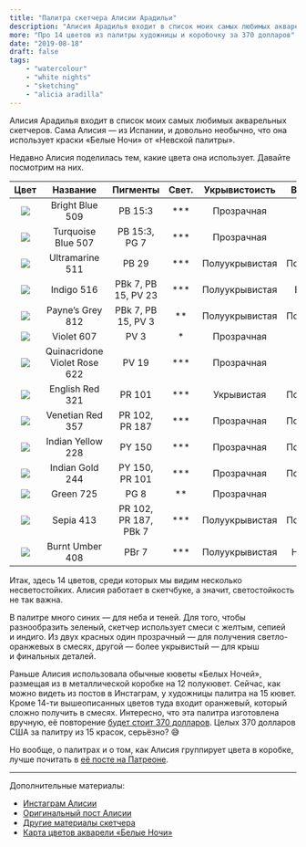 ```yaml
---
title: "Палитра скетчера Алисии Арадильи"
description: "Алисия Арадилья входит в список моих самых любимых акварельных скетчеров. Сама Алисия — из Испании, и довольно необычно, что она использует краски «Белые Ночи» от «Невской палитры»."
more: "Про 14 цветов из палитры художницы и коробочку за 370 долларов"
date: "2019-08-18"
draft: false
tags:
    - "watercolour"
    - "white nights"
    - "sketching"
    - "alicia aradilla"
---
```


Алисия Арадилья входит в список моих самых любимых акварельных скетчеров.
Сама Алисия — из Испании, и довольно необычно, что она использует краски «Белые Ночи» от «Невской палитры».

Недавно Алисия поделилась тем, какие цвета она использует. Давайте посмотрим на них.

| Цвет | Название | Пигменты | Свет. | Укрывистоисть | Въедливость | Гран.|
| :--: |:--------:|:--------:|:--------------:|:-------------:|:-----------:|:---------:|
| ![](/img/np/1901509.jpg#min200) | Bright Blue 509 | PB 15:3 | *** | Прозрачная | Въедливая | - |
| ![](/img/np/1901507.jpg#min200) | Turquoise Blue 507 | PB 15:3, PG 7 | *** | Прозрачная | Въедливая | - |
| ![](/img/np/1901511.jpg#min200) | Ultramarine 511 | PB 29 | *** | Полуукрывистая | Полувъедливая | G |
| ![](/img/np/1901516.jpg#min200) | Indigo 516 | PBk 7, PB 15, PV 23 | *** | Полуукрывистая | Въедливаая | - |
| ![](/img/np/1901812.jpg#min200) | Payne’s Grey 812 | PBk 7, PB 15, PV 3 | ** | Полуукрывистая | Полувъедливая | - |
| ![](/img/np/1901607.jpg#min200) | Violet 607 | PV 3 | * | Прозрачная | Въедливая | - |
| ![](/img/np/1901622.jpg#min200) | Quinacridone Violet Rose 622 | PV 19 | *** | Прозрачная | Въедливая | - |
| ![](/img/np/1901321.jpg#min200) | English Red 321 | PR 101 | *** | Укрывистая | Полувъедливая | - |  
| ![](/img/np/1901357.jpg#min200) | Venetian Red 357 | PR 102, PR 187 | *** | Прозрачная | Полувъедливая | - |  
| ![](/img/np/1901228.jpg#min200) | Indian Yellow 228 | PY 150 | *** | Прозрачная | Полувъедливая | - |
| ![](/img/np/1901244.jpg#min200) | Indian Gold 244 | PY 150, PR 101 | *** | Прозрачная | Полувъедливая | - |
| ![](/img/np/1901725.jpg#min200) | Green 725 | PG 8 | ** | Прозрачная | Въедливая | - |
| ![](/img/np/1901413.jpg#min200) | Sepia 413 | PR 102, PR 187, PBk 7 | *** | Полуукрывистая | Полувъедливая | - |
| ![](/img/np/1901408.jpg#min200) | Burnt Umber 408 | PBr 7 |  *** | Полуукрывистая | Невъедливая | G |


Итак, здесь 14 цветов, среди которых мы видим несколько несветостойких.
Алисия работает в скетчбуке, а значит, светостойкость не так важна.

В палитре много синих — для неба и теней.
Для того, чтобы разнообразить зеленый, скетчер использует смеси с желтым, сепией и индиго.
Из двух красных один прозрачный — для получения светло-оранжевых в смесях, другой — более укрывистый — для крыш и финальных деталей.

Раньше Алисия использовала обычные кюветы «Белых Ночей», размещая из в металлической коробке на 12 полукювет.
Сейчас, как можно видеть из постов в Инстаграм, у художницы палитра на 15 кювет.
Кроме 14-ти вышеописанных цветов туда входит оранжевый, который сложно получить в смесях.
Интересно, что эта палитра изготовлена вручную, её повторение [будет стоит 370 долларов](https://lapetitepalette.com/aradilla.html). Целых 370 долларов США за палитру из 15 красок, серьёзно? 😅

Но вообще, о палитрах и о том, как Алисия группирует цвета в коробке, лучше почитать в [её посте на Патреоне](https://www.patreon.com/posts/bonus-post-my-28858238).

---

Дополнительные материалы:

- [Инстаграм Алисии](https://www.instagram.com/a.aradilla)
- [Оригинальный пост Алисии](https://www.patreon.com/posts/bonus-post-my-28858238)
- [Другие материалы скетчера](http://homesapiens.es/2017/09/materiales_urban_sketch_viaje/)
- [Карта цветов акварели «Белые Ночи»](https://vk.com/doc1662159_513145563?hash=41316728eed670009d&dl=d342711870177fac22)
